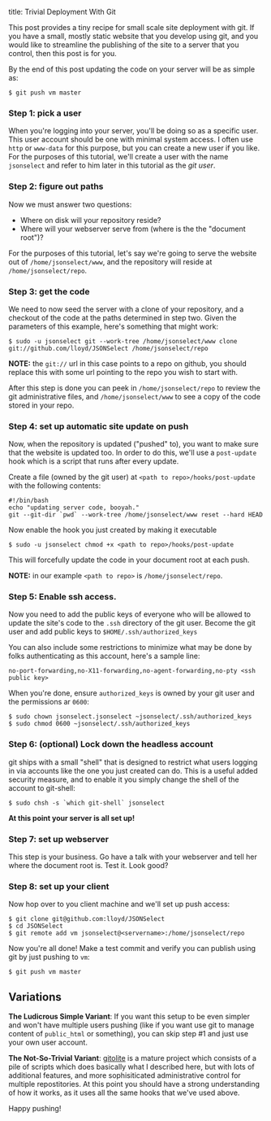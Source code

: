 title: Trivial Deployment With Git

This post provides a tiny recipe for small scale site deployment with
git.  If you have a small, mostly static website that you develop using
git, and you would like to streamline the publishing of the site to
a server that you control, then this post is for you.

By the end of this post updating the code on your server will be as simple
as:

    $ git push vm master

### Step 1: pick a user

When you're logging into your server, you'll be doing so as a specific user.
This user account should be one with minimal system access.  I often use
`http` or `www-data` for this purpose, but you can create a new user if you
like.  For the purposes of this tutorial, we'll create a user with the name
`jsonselect` and refer to him later in this tutorial as the *git user*.

### Step 2: figure out paths

Now we must answer two questions:

  * Where on disk will your repository reside?
  * Where will your webserver serve from (where is the the "document root")?

For the purposes of this tutorial, let's say we're going to serve the
website out of `/home/jsonselect/www`, and the repository will reside
at `/home/jsonselect/repo`.

### Step 3: get the code

We need to now seed the server with a clone of your repository, and a
checkout of the code at the paths determined in step two.  Given the
parameters of this example, here's something that might work:

    $ sudo -u jsonselect git --work-tree /home/jsonselect/www clone git://github.com/lloyd/JSONSelect /home/jsonselect/repo

**NOTE:** the `git://` url in this case points to a repo on github,
you should replace this with some url pointing to the repo you wish to
start with.

After this step is done you can peek in `/home/jsonselect/repo` to
review the git administrative files, and `/home/jsonselect/www` to see
a copy of the code stored in your repo.

### Step 4: set up automatic site update on push

Now, when the repository is updated ("pushed" to), you want to make
sure that the website is updated too.  In order to do this, we'll use a
`post-update` hook which is a script that runs after every update.

Create a file (owned by the git user) at `<path to
repo>/hooks/post-update` with the following contents:

    #!/bin/bash
    echo "updating server code, booyah."
    git --git-dir `pwd` --work-tree /home/jsonselect/www reset --hard HEAD

Now enable the hook you just created by making it executable

    $ sudo -u jsonselect chmod +x <path to repo>/hooks/post-update

This will forcefully update the code in your document root at each push.

**NOTE:** in our example `<path to repo>` is `/home/jsonselect/repo`.

### Step 5: Enable ssh access.

Now you need to add the public keys of everyone who will be allowed to
update the site's code to the `.ssh` directory of the git user.
Become the git user and add public keys to `$HOME/.ssh/authorized_keys`

You can also include some restrictions to minimize what may be done by
folks authenticating as this account, here's a sample line:

    no-port-forwarding,no-X11-forwarding,no-agent-forwarding,no-pty <ssh public key>

When you're done, ensure `authorized_keys` is owned by your git user
and the permissions ar `0600`:

    $ sudo chown jsonselect.jsonselect ~jsonselect/.ssh/authorized_keys
    $ sudo chmod 0600 ~jsonselect/.ssh/authorized_keys

### Step 6: (optional) Lock down the headless account

git ships with a small "shell" that is designed to restrict what users
logging in via accounts like the one you just created can do.  This is
a useful added security measure, and to enable it you simply change
the shell of the account to git-shell:

    $ sudo chsh -s `which git-shell` jsonselect

**At this point your server is all set up!**

### Step 7: set up webserver

This step is your business.  Go have a talk with your webserver and 
tell her where the document root is.  Test it.  Look good?

### Step 8: set up your client

Now hop over to you client machine and we'll set up push access: 

    $ git clone git@github.com:lloyd/JSONSelect
    $ cd JSONSelect
    $ git remote add vm jsonselect@<servername>:/home/jsonselect/repo

Now you're all done!  Make a test commit and verify you can publish
using git by just pushing to `vm`:

    $ git push vm master

## Variations

**The Ludicrous Simple Variant**: If you want this setup to be even simpler
and won't have multiple users pushing (like if you want use git to
manage content of `public_html` or something), you can skip step #1
and just use your own user account.

**The Not-So-Trivial Variant**: [gitolite]() is a mature project which 
consists of a pile of scripts which does basically what I described
here, but with lots of additional features, and more sophisiticated
administrative control for multiple repostitories.  At this point
you should have a strong understanding of how it works, as it uses
all the same hooks that we've used above.

Happy pushing!






